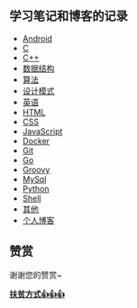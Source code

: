 ## 学习笔记和博客的记录

* [Android](/Android)
* [C](/C)
* [C++](/C++)
* [数据结构](/数据结构)
* [算法](/算法)
* [设计模式](/设计模式)
* [英语](/英语)
* [HTML](/HTML)
* [CSS](/CSS)
* [JavaScript](/JavaScript)
* [Docker](/Docker)
* [Git](/Git)
* [Go](/GO)
* [Groovy](/Groovy)
* [MySql](/MySql)
* [Python](/Python)
* [Shell](/Shell)
* [其他](/其他)
* [个人博客](https://simplepeng.github.io)

## 赞赏

谢谢您的赞赏~

**[扶贫方式👍👍👍](https://simplepeng.github.io/merge_pay_code/)**